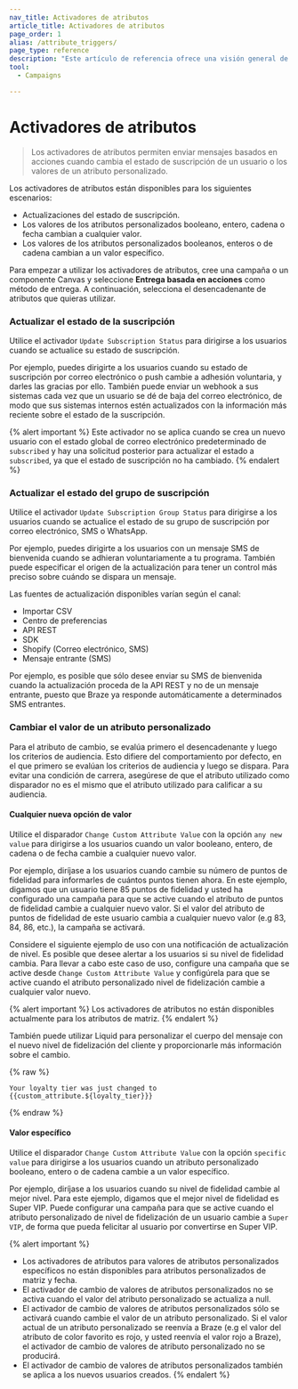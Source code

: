 ```yaml
---
nav_title: Activadores de atributos
article_title: Activadores de atributos
page_order: 1
alias: /attribute_triggers/
page_type: reference
description: "Este artículo de referencia ofrece una visión general de los activadores de atributos y de cómo utilizarlos para enviar mensajes basados en acciones a los usuarios."
tool:
  - Campaigns

---
```


# Activadores de atributos

> Los activadores de atributos permiten enviar mensajes basados en acciones cuando cambia el estado de suscripción de un usuario o los valores de un atributo personalizado. 

Los activadores de atributos están disponibles para los siguientes escenarios:

- Actualizaciones del estado de suscripción.
- Los valores de los atributos personalizados booleano, entero, cadena o fecha cambian a cualquier valor.
- Los valores de los atributos personalizados booleanos, enteros o de cadena cambian a un valor específico.

Para empezar a utilizar los activadores de atributos, cree una campaña o un componente Canvas y seleccione **Entrega basada en acciones** como método de entrega. A continuación, selecciona el desencadenante de atributos que quieras utilizar.



### Actualizar el estado de la suscripción

Utilice el activador `Update Subscription Status` para dirigirse a los usuarios cuando se actualice su estado de suscripción. 

Por ejemplo, puedes dirigirte a los usuarios cuando su estado de suscripción por correo electrónico o push cambie a adhesión voluntaria, y darles las gracias por ello. También puede enviar un webhook a sus sistemas cada vez que un usuario se dé de baja del correo electrónico, de modo que sus sistemas internos estén actualizados con la información más reciente sobre el estado de la suscripción.

{% alert important %}
Este activador no se aplica cuando se crea un nuevo usuario con el estado global de correo electrónico predeterminado de `subscribed` y hay una solicitud posterior para actualizar el estado a `subscribed`, ya que el estado de suscripción no ha cambiado.
{% endalert %}

### Actualizar el estado del grupo de suscripción

Utilice el activador `Update Subscription Group Status` para dirigirse a los usuarios cuando se actualice el estado de su grupo de suscripción por correo electrónico, SMS o WhatsApp. 

Por ejemplo, puedes dirigirte a los usuarios con un mensaje SMS de bienvenida cuando se adhieran voluntariamente a tu programa. También puede especificar el origen de la actualización para tener un control más preciso sobre cuándo se dispara un mensaje. 

Las fuentes de actualización disponibles varían según el canal:
- Importar CSV
- Centro de preferencias
- API REST
- SDK
- Shopify (Correo electrónico, SMS)
- Mensaje entrante (SMS)

Por ejemplo, es posible que sólo desee enviar su SMS de bienvenida cuando la actualización proceda de la API REST y no de un mensaje entrante, puesto que Braze ya responde automáticamente a determinados SMS entrantes.

### Cambiar el valor de un atributo personalizado

Para el atributo de cambio, se evalúa primero el desencadenante y luego los criterios de audiencia. Esto difiere del comportamiento por defecto, en el que primero se evalúan los criterios de audiencia y luego se dispara. Para evitar una condición de carrera, asegúrese de que el atributo utilizado como disparador no es el mismo que el atributo utilizado para calificar a su audiencia.

#### Cualquier nueva opción de valor

Utilice el disparador `Change Custom Attribute Value` con la opción `any new value` para dirigirse a los usuarios cuando un valor booleano, entero, de cadena o de fecha cambie a cualquier nuevo valor.

Por ejemplo, diríjase a los usuarios cuando cambie su número de puntos de fidelidad para informarles de cuántos puntos tienen ahora. En este ejemplo, digamos que un usuario tiene 85 puntos de fidelidad y usted ha configurado una campaña para que se active cuando el atributo de puntos de fidelidad cambie a cualquier nuevo valor. Si el valor del atributo de puntos de fidelidad de este usuario cambia a cualquier nuevo valor (e.g 83, 84, 86, etc.), la campaña se activará.

Considere el siguiente ejemplo de uso con una notificación de actualización de nivel. Es posible que desee alertar a los usuarios si su nivel de fidelidad cambia. Para llevar a cabo este caso de uso, configure una campaña que se active desde `Change Custom Attribute Value` y configúrela para que se active cuando el atributo personalizado nivel de fidelización cambie a cualquier valor nuevo.

{% alert important %}
Los activadores de atributos no están disponibles actualmente para los atributos de matriz.
{% endalert %}



También puede utilizar Liquid para personalizar el cuerpo del mensaje con el nuevo nivel de fidelización del cliente y proporcionarle más información sobre el cambio.

{% raw %}
```liquid
Your loyalty tier was just changed to {{custom_attribute.${loyalty_tier}}}
```
{% endraw %}

#### Valor específico

Utilice el disparador `Change Custom Attribute Value` con la opción `specific value` para dirigirse a los usuarios cuando un atributo personalizado booleano, entero o de cadena cambie a un valor específico. 

Por ejemplo, diríjase a los usuarios cuando su nivel de fidelidad cambie al mejor nivel. Para este ejemplo, digamos que el mejor nivel de fidelidad es Super VIP. Puede configurar una campaña para que se active cuando el atributo personalizado de nivel de fidelización de un usuario cambie a `Super VIP`, de forma que pueda felicitar al usuario por convertirse en Super VIP.



{% alert important %}
- Los activadores de atributos para valores de atributos personalizados específicos no están disponibles para atributos personalizados de matriz y fecha.
- El activador de cambio de valores de atributos personalizados no se activa cuando el valor del atributo personalizado se actualiza a null.  
- El activador de cambio de valores de atributos personalizados sólo se activará cuando cambie el valor de un atributo personalizado. Si el valor actual de un atributo personalizado se reenvía a Braze (e.g el valor del atributo de color favorito es rojo, y usted reenvía el valor rojo a Braze), el activador de cambio de valores de atributo personalizado no se producirá.
- El activador de cambio de valores de atributos personalizados también se aplica a los nuevos usuarios creados.
{% endalert %}

